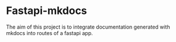 # Fastapi-mkdocs

The aim of this project is to integrate documentation generated with mkdocs into routes of a fastapi app. 
